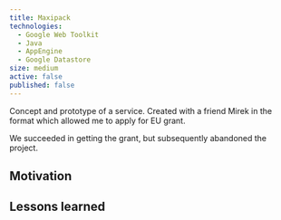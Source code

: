 ```yaml
---
title: Maxipack
technologies:
  - Google Web Toolkit
  - Java
  - AppEngine
  - Google Datastore
size: medium
active: false
published: false
---
```

Concept and prototype of a service. Created with a friend Mirek in the format which allowed me to apply for EU grant.

We succeeded in getting the grant, but subsequently abandoned the project.

## Motivation

## Lessons learned
